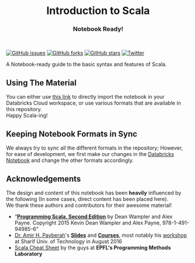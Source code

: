 <h1 align="center">Introduction to Scala</h1>

<h3 align="center">Notebook Ready!</h3>
</br>

[![GitHub issues](https://img.shields.io/github/issues/ssheikholeslami/Introduction-to-Scala-Notebook.svg)](https://github.com/ssheikholeslami/Introduction-to-Scala-Notebook/issues) [![GitHub forks](https://img.shields.io/github/forks/ssheikholeslami/Introduction-to-Scala-Notebook.svg)](https://github.com/ssheikholeslami/Introduction-to-Scala-Notebook/network) [![GitHub stars](https://img.shields.io/github/stars/ssheikholeslami/Introduction-to-Scala-Notebook.svg)](https://github.com/ssheikholeslami/Introduction-to-Scala-Notebook/stargazers) [![Twitter](https://img.shields.io/twitter/url/https/github.com/ssheikholeslami/Introduction-to-Scala-Notebook.svg?style=social)](https://twitter.com/intent/tweet?text=Cool!:&url=%5Bobject%20Object%5D)

A Notebook-ready guide to the basic syntax and features of Scala.
## Using The Material
You can either use [this link](https://databricks-prod-cloudfront.cloud.databricks.com/public/4027ec902e239c93eaaa8714f173bcfc/7658591944105421/3162710545890990/6751888352535706/latest.html) to directly import the notebook in your Databricks Cloud workspace, or use various formats that are available in this repository.</br>
Happy Scala-ing!
## Keeping Notebook Formats in Sync
We always try to sync all the different formats in the repository; However, for ease of development, we first make our changes in the [Databricks Notebook](https://databricks-prod-cloudfront.cloud.databricks.com/public/4027ec902e239c93eaaa8714f173bcfc/7658591944105421/3162710545890990/6751888352535706/latest.html) and change the other formats accordingly.</br>
## Acknowledgements

The design and content of this notebook has been **heavily** influenced by the following (In some cases, direct content has been placed here).</br>
We thank these authors and contributors for their awesome material!</br>

- “**[Programming Scala, Second Edition](https://deanwampler.github.io/books/programmingscala2.html)** by Dean Wampler and Alex Payne. Copyright 2015 Kevin Dean Wampler and Alex Payne, 978-1-491-94985-6”
- [Dr. Amir H. Payberah](http://www.cs.ox.ac.uk/people/amir.payberah/web/index.html)'s **[Slides](http://www.cs.ox.ac.uk/people/amir.payberah/web/files/download/slides/sharif.pdf)** and **[Courses](https://www.sics.se/~amir/id2221/)**, most notably his [workshop](http://www.paravid.com/lecture/an-introduction-to-data-intensive-computing-platforms) at Sharif Univ. of Technology in August 2016
- [Scala Cheat Sheet](https://github.com/lampepfl/progfun-wiki/blob/gh-pages/CheatSheet.md) by the guys at **EPFL's Programming Methods Laboratory**
